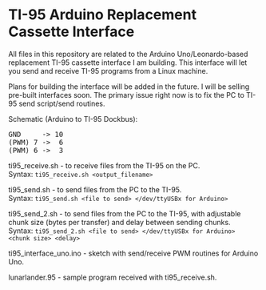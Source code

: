 # TI-95 Arduino Replacement Cassette Interface

All files in this repository are related to the Arduino Uno/Leonardo-based replacement TI-95 cassette interface I am building. This interface will let you send and receive TI-95 programs from a Linux machine.

Plans for building the interface will be added in the future. I will be selling pre-built interfaces soon. The primary issue right now is to fix the PC to TI-95 send script/send routines.

Schematic (Arduino to TI-95 Dockbus):  
<pre>
GND     -> 10  
(PWM) 7 ->  6  
(PWM) 6 ->  3  
</pre>

ti95_receive.sh - to receive files from the TI-95 on the PC.  
Syntax: `ti95_receive.sh <output_filename>` 

ti95_send.sh - to send files from the PC to the TI-95.  
Syntax: `ti95_send.sh <file to send> </dev/ttyUSBx for Arduino>` 

ti95_send_2.sh - to send files from the PC to the TI-95, with adjustable chunk size (bytes per transfer) and delay between sending chunks.  
Syntax: `ti95_send_2.sh <file to send> </dev/ttyUSBx for Arduino> <chunk size> <delay>`   
  
ti95_interface_uno.ino - sketch with send/receive PWM routines for Arduino Uno. 
  
lunarlander.95 - sample program received with ti95_receive.sh.  
